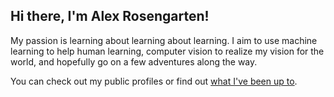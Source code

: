 ## Hi there, I'm Alex Rosengarten!

My passion is learning about learning about learning. I aim to use machine learning to help human learning,
computer vision to realize my vision for the world, and hopefully go on a few adventures along the way.


You can check out my public profiles or find out <a href="/blog">what I've been up to</a>.

